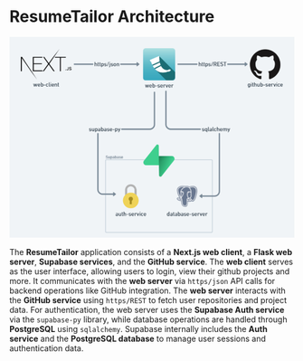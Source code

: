 # ResumeTailor Architecture

![Component Diagram](./static/component%20digram.png)

The **ResumeTailor** application consists of a **Next.js web client**, a **Flask web server**, **Supabase services**, and the **GitHub service**. The **web client** serves as the user interface, allowing users to login, view their github projects and more. It communicates with the **web server** via `https/json` API calls for backend operations like GitHub integration. The **web server** interacts with the **GitHub service** using `https/REST` to fetch user repositories and project data. For authentication, the web server uses the **Supabase Auth service** via the `supabase-py` library, while database operations are handled through **PostgreSQL** using `sqlalchemy`. Supabase internally includes the **Auth service** and the **PostgreSQL database** to manage user sessions and authentication data.